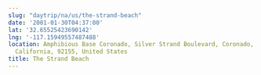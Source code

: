 ```yaml
---
slug: "daytrip/na/us/the-strand-beach"
date: '2001-01-30T04:37:00'
lat: '32.65525423690142'
lng: '-117.15949557487488'
location: Amphibious Base Coronado, Silver Strand Boulevard, Coronado, San Diego County,
  California, 92155, United States
title: The Strand Beach
---
```



